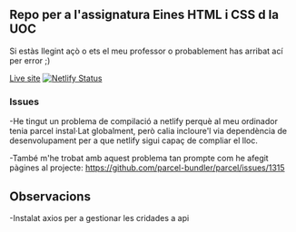 ## Repo per a l'assignatura Eines HTML i CSS d la UOC
Si estàs llegint açò o ets el meu professor o probablement has arribat ací per error ;)

[Live site](https://eines.netlify.com/) [![Netlify Status](https://api.netlify.com/api/v1/badges/5a4138cb-e55c-46e8-9acf-91877508fa8d/deploy-status)](https://app.netlify.com/sites/eines/deploys)

### Issues
-He tingut un problema de compilació a netlify perquè al meu ordinador tenia parcel instal·Lat globalment, però calia incloure'l via dependència de desenvolupament per a que netlify sigui capaç de compliar el lloc.

-També m'he trobat amb aquest problema tan prompte com he afegit pàgines al projecte:
https://github.com/parcel-bundler/parcel/issues/1315



## Observacions

-Instalat axios per a gestionar les cridades a api
